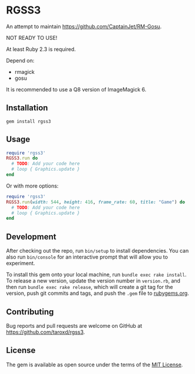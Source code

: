# RGSS3

An attempt to maintain https://github.com/CaptainJet/RM-Gosu.

NOT READY TO USE!

At least Ruby 2.3 is required.

Depend on:
* rmagick
* gosu

It is recommended to use a Q8 version of ImageMagick 6.

## Installation
```
gem install rgss3
```

## Usage

```ruby
require 'rgss3'
RGSS3.run do
  # TODO: Add your code here
  # loop { Graphics.update }
end
```

Or with more options:
```ruby
require 'rgss3'
RGSS3.run(width: 544, height: 416, frame_rate: 60, title: "Game") do
  # TODO: Add your code here
  # loop { Graphics.update }
end
```

## Development

After checking out the repo, run `bin/setup` to install dependencies. You can also run `bin/console` for an interactive prompt that will allow you to experiment.

To install this gem onto your local machine, run `bundle exec rake install`. To release a new version, update the version number in `version.rb`, and then run `bundle exec rake release`, which will create a git tag for the version, push git commits and tags, and push the `.gem` file to [rubygems.org](https://rubygems.org).

## Contributing

Bug reports and pull requests are welcome on GitHub at https://github.com/taroxd/rgss3.

## License

The gem is available as open source under the terms of the [MIT License](http://opensource.org/licenses/MIT).

